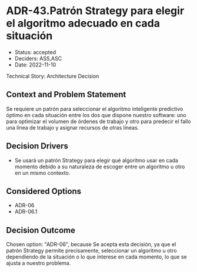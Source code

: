 # ADR-43.Patrón Strategy para elegir el algoritmo adecuado en cada situación

* Status: accepted
* Deciders: ASS,ASC
* Date: 2022-11-10

Technical Story: Architecture Decision

## Context and Problem Statement

Se requiere un patrón para seleccionar el algoritmo inteligente predictivo óptimo en cada situación entre los dos que dispone nuestro software: uno para optimizar el volumen de órdenes de trabajo y otro para predecir el fallo una línea de trabajo y asignar recursos de otras líneas.

## Decision Drivers

* Se usará un patrón Strategy para elegir qué algoritmo usar en cada momento debido a su naturaleza de escoger entre un algoritmo u otro en un mismo contexto.

## Considered Options

* ADR-06
* ADR-06.1

## Decision Outcome

Chosen option: "ADR-06", because Se acepta esta decisión, ya que el patrón Strategy permite precisamente, seleccionar un algoritmo u otro dependiendo de la situación o lo que interese en cada momento, lo que se ajusta a nuestro problema.
